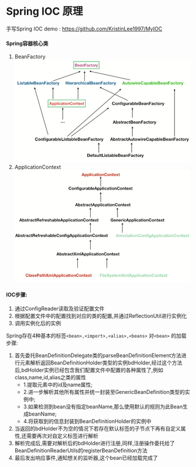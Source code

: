 # Spring IOC 原理
手写Spring IOC demo : https://github.com/KristinLee1997/MyIOC
#### Spring容器核心类
1. BeanFactory
![BeanFactory](https://github.com/KristinLee1997/Interview-Java/raw/master/img/BeanFactory.png)
2. ApplicationContext
![ApplicationContext](https://github.com/KristinLee1997/Interview-Java/raw/master/img/ApplicationContext.png)

#### IOC步骤:
1. 通过ConfigReader读取及验证配置文件
2. 根据配置文件中的配置找到对应的类的配置,并通过ReflectionUtil进行实例化
3. 调用实例化后的实例

Spring存在4种基本的标签`<bean>,<import>,<alias>,<beans>`
对`<bean>` 的加载步骤:
1. 首先委托BeanDefinitionDelegate类的parseBeanDefinitionElement方法进行元素解析返回BeanDefinitionHolder类型的实例bdHolder,经过这个方法后,bdHolder实例已经包含我们配置文件中配置的各种属性了,例如class,name,id,alias之类的属性
    - 1.提取元素中的id及name属性;
    - 2.进一步解析其他所有属性并统一封装至GenericBeanDefinition类型的实例中;
    - 3.如果检测到bean没有指定beanName,那么使用默认的规则为此Bean生成beanName;
    - 4.将获取到的信息封装到BeanDefinitionHolder的实例中
2. 当返回的bdHolder不为空的情况下若存在默认标签的子节点下再有自定义属性,还需要再次对自定义标签进行解析
3. 解析完成后,需要对解析后的bdHolder进行注册,同样,注册操作委托给了BeanDefinitionReaderUtils的registerBeanDefinition方法
4. 最后发出响应事件,通知想关的监听器,这个bean已经加载完成了